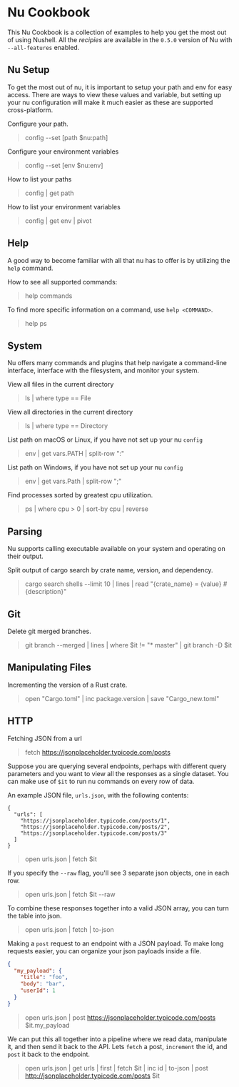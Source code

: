 # Nu Cookbook

This Nu Cookbook is a collection of examples to help you get the most out of using Nushell.
All the _recipies_ are available in the `0.5.0` version of Nu with `--all-features` enabled.


## Nu Setup

To get the most out of nu,
it is important to setup your path and env for easy access.
There are ways to view these values and variable,
but setting up your nu configuration will make it much easier as these are supported cross-platform.

Configure your path.
> config --set [path $nu:path]

Configure your environment variables
> config --set [env $nu:env]

How to list your paths

> config | get path

How to list your environment variables

> config | get env | pivot


## Help

A good way to become familiar with all that nu has to offer is by utilizing the `help` command.

How to see all supported commands:

> help commands

To find more specific information on a command, use `help <COMMAND>`.

> help ps

## System

Nu offers many commands and plugins that help navigate a command-line interface, interface with the filesystem, and monitor your system.

View all files in the current directory

> ls | where type == File

View all directories in the current directory

> ls | where type == Directory

List path on macOS or Linux, if you have not set up your nu `config`

> env | get vars.PATH | split-row ":"

List path on Windows, if you have not set up your nu `config`

> env | get vars.Path | split-row ";"

Find processes sorted by greatest cpu utilization.

> ps | where cpu > 0 | sort-by cpu | reverse


## Parsing

Nu supports calling executable available on your system and operating on their output.

Split output of cargo search by crate name, version, and dependency.

> cargo search shells --limit 10 | lines | read "{crate_name} = {value} #{description}" 


## Git

Delete git merged branches.

> git branch --merged | lines | where $it != "* master" | git branch -D $it


## Manipulating Files

Incrementing the version of a Rust crate.

> open "Cargo.toml" | inc package.version | save "Cargo_new.toml"


## HTTP

Fetching JSON from a url

> fetch https://jsonplaceholder.typicode.com/posts

Suppose you are querying several endpoints, 
perhaps with different query parameters and you want to view all the responses as a single dataset.
You can make use of `$it` to run nu commands on every row of data.

An example JSON file, `urls.json`, with the following contents:

```
{
  "urls": [
    "https://jsonplaceholder.typicode.com/posts/1",
    "https://jsonplaceholder.typicode.com/posts/2",
    "https://jsonplaceholder.typicode.com/posts/3"
  ]
}
```

> open urls.json | fetch $it


If you specify the `--raw` flag, you'll see 3 separate json objects, one in each row.

> open urls.json | fetch $it --raw


To combine these responses together into a valid JSON array, you can turn the table into json.

> open urls.json | fetch | to-json


Making a `post` request to an endpoint with a JSON payload.
To make long requests easier,
you can organize your json payloads inside a file.

```json
{
  "my_payload": {
    "title": "foo",
    "body": "bar",
    "userId": 1
  }
}
```

> open urls.json | post https://jsonplaceholder.typicode.com/posts $it.my_payload


We can put this all together into a pipeline where we read data, manipulate it, and then send it back to the API.
Lets `fetch` a post, `increment` the id, and `post` it back to the endpoint.

> open urls.json | get urls | first | fetch $it | inc id | to-json | post http://jsonplaceholder.typicode.com/posts $it
